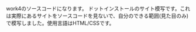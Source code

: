 work4のソースコードになります。
ドットインストールのサイト模写です。これは実際にあるサイトをソースコードを見ないで、自分のできる範囲(見た目のみ)で模写しました。使用言語はHTML/CSSです。
